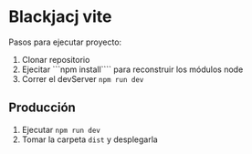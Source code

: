 # Blackjacj vite

Pasos para ejecutar proyecto:

1. Clonar repositorio
2. Ejecitar ```npm install```` para reconstruir los módulos node
3. Correr el devServer ```npm run dev```


## Producción

1. Ejecutar ```npm run dev```
2. Tomar la carpeta ```dist``` y desplegarla
